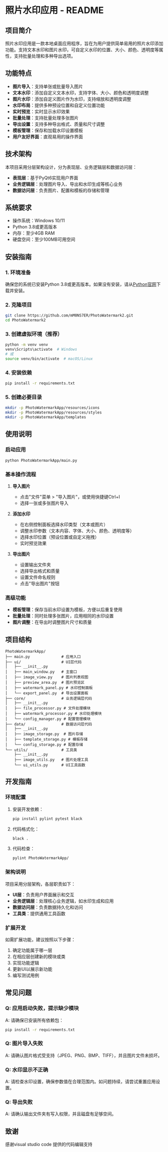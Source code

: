 
# 照片水印应用 - README

## 项目简介

照片水印应用是一款本地桌面应用程序，旨在为用户提供简单易用的照片水印添加功能。支持文本水印和图片水印，可自定义水印的位置、大小、颜色、透明度等属性，支持批量处理和多种导出选项。

## 功能特点

- **图片导入**：支持单张或批量导入图片
- **文本水印**：添加自定义文本水印，支持字体、大小、颜色和透明度调整
- **图片水印**：添加自定义图片作为水印，支持缩放和透明度调整
- **水印布局**：提供多种预设位置和自定义位置功能
- **实时预览**：实时显示水印效果
- **批量处理**：支持批量处理多张图片
- **导出设置**：支持多种导出格式、质量和尺寸调整
- **模板管理**：保存和加载水印设置模板
- **用户友好界面**：直观易用的操作界面

## 技术架构

本项目采用分层架构设计，分为表现层、业务逻辑层和数据访问层：

- **表现层**：基于PyQt6实现用户界面
- **业务逻辑层**：处理图片导入、导出和水印生成等核心业务
- **数据访问层**：负责图片、配置和模板的存储和管理

## 系统要求

- 操作系统：Windows 10/11
- Python 3.8或更高版本
- 内存：至少4GB RAM
- 硬盘空间：至少100MB可用空间

## 安装指南

### 1. 环境准备

确保您的系统已安装Python 3.8或更高版本。如果没有安装，请从[Python官网](https://www.python.org/downloads/)下载并安装。

### 2. 克隆项目

```bash
git clone https://github.com/mM0NS7ER/PhotoWatermark2.git
cd PhotoWatermark2
```

### 3. 创建虚拟环境（推荐）

```bash
python -m venv venv
venv\Scripts\activate  # Windows
# 或
source venv/bin/activate  # macOS/Linux
```

### 4. 安装依赖

```bash
pip install -r requirements.txt
```

### 5. 创建必要目录

```bash
mkdir -p PhotoWatermarkApp/resources/icons
mkdir -p PhotoWatermarkApp/resources/styles
mkdir -p PhotoWatermarkApp/templates
```

## 使用说明

### 启动应用

```bash
python PhotoWatermarkApp/main.py
```

### 基本操作流程

1. **导入图片**
   - 点击"文件"菜单 > "导入图片"，或使用快捷键Ctrl+I
   - 选择一张或多张图片导入

2. **添加水印**
   - 在右侧控制面板选择水印类型（文本或图片）
   - 调整水印参数（文本内容、字体、大小、颜色、透明度等）
   - 选择水印位置（预设位置或自定义拖拽）
   - 实时预览效果

3. **导出图片**
   - 设置输出文件夹
   - 选择导出格式和质量
   - 设置文件命名规则
   - 点击"导出图片"按钮

### 高级功能

- **模板管理**：保存当前水印设置为模板，方便以后重复使用
- **批量处理**：同时处理多张图片，应用相同的水印设置
- **图片调整**：在导出时调整图片尺寸和质量

## 项目结构

```
PhotoWatermarkApp/
├── main.py              # 应用入口
├── ui/                  # UI层代码
│   ├── __init__.py
│   ├── main_window.py   # 主窗口
│   ├── image_view.py    # 图片列表视图
│   ├── preview_area.py  # 图片预览区
│   ├── watermark_panel.py # 水印控制面板
│   └── export_panel.py  # 导出设置面板
├── core/                # 业务逻辑层代码
│   ├── __init__.py
│   ├── file_processor.py # 文件处理模块
│   ├── watermark_processor.py # 水印处理模块
│   └── config_manager.py # 配置管理模块
├── data/                # 数据访问层代码
│   ├── __init__.py
│   ├── image_storage.py  # 图片存储
│   ├── template_storage.py # 模板存储
│   └── config_storage.py # 配置存储
└── utils/               # 工具类
    ├── __init__.py
    ├── image_utils.py   # 图片处理工具
    └── ui_utils.py      # UI工具函数
```

## 开发指南

### 环境配置

1. 安装开发依赖：
   ```bash
   pip install pylint pytest black
   ```

2. 代码格式化：
   ```bash
   black .
   ```

3. 代码检查：
   ```bash
   pylint PhotoWatermarkApp/
   ```

### 架构说明

项目采用分层架构，各层职责如下：

- **UI层**：负责用户界面展示和交互
- **业务逻辑层**：处理核心业务逻辑，如水印生成和应用
- **数据访问层**：负责数据持久化和访问
- **工具类**：提供通用工具函数

### 扩展开发

如需扩展功能，建议按照以下步骤：

1. 确定功能属于哪一层
2. 在相应层创建新的模块或类
3. 实现功能逻辑
4. 更新UI以展示新功能
5. 编写测试用例

## 常见问题

### Q: 应用启动失败，提示缺少模块
A: 请确保已安装所有依赖包：
```bash
pip install -r requirements.txt
```

### Q: 图片导入失败
A: 请确认图片格式受支持（JPEG、PNG、BMP、TIFF），并且图片文件未损坏。

### Q: 水印显示不正确
A: 请检查水印设置，确保参数值在合理范围内。如问题持续，请尝试重置应用设置。

### Q: 导出失败
A: 请确认输出文件夹有写入权限，并且磁盘有足够空间。


## 致谢

感谢visual studio code 提供的代码编辑支持
